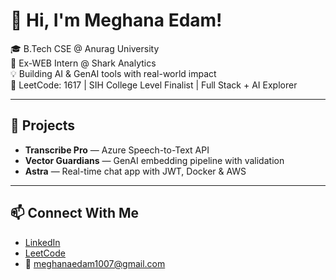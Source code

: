  # 👋 Hi, I'm Meghana Edam!    
       
🎓 B.Tech CSE @ Anurag University                  
🧠 Ex-WEB Intern @ Shark Analytics                
💡 Building AI & GenAI tools with real-world impact                     
🎯 LeetCode: 1617 | SIH College Level Finalist | Full Stack + AI Explorer                 
       
---  
 
## 🚀 Projects 
- **Transcribe Pro** — Azure Speech-to-Text API  
- **Vector Guardians** — GenAI embedding pipeline with validation  
- **Astra** — Real-time chat app with JWT, Docker & AWS 

---

## 📫 Connect With Me
- [LinkedIn](https://linkedin.com/in/meghana-edam-849b11300)  
- [LeetCode](https://leetcode.com/Meghsedam/)  
- 📧 meghanaedam1007@gmail.com
